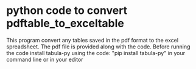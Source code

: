 # python code to convert pdftable_to_exceltable
This program convert any tables saved in the pdf format to the excel spreadsheet.
The pdf file is provided along with the code.
Before running the code install tabula-py using the code:
"pip install tabula-py" in your command line or in your editor 
